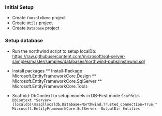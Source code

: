 ### Initial Setup

* Create `ConsoleDemo` project
* Create `Utils` project
* Create `Database` project

### Setup database

* Run the northwind script to setup localDb:
https://raw.githubusercontent.com/microsoft/sql-server-samples/master/samples/databases/northwind-pubs/instnwnd.sql

* Install packages
** Install-Package Microsoft.EntityFrameworkCore.Design
** Microsoft.EntityFrameworkCore.SqlServer
** Microsoft.EntityFrameworkCore.Tools

* Scaffold-DbContext to setup models in DB-First mode
`Scaffold-DbContext "Server=(localdb)\mssqllocaldb;Database=Northwind;Trusted_Connection=True;" Microsoft.EntityFrameworkCore.SqlServer -OutputDir Entities`

